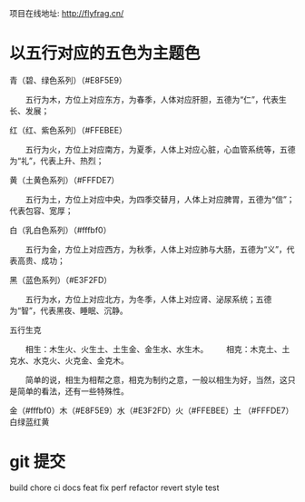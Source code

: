 项目在线地址: http://flyfrag.cn/
# 以五行对应的五色为主题色

青（碧、绿色系列）（#E8F5E9）

　　五行为木，方位上对应东方，为春季，人体对应肝胆，五德为“仁”，代表生长、发展；

红（红、紫色系列）（#FFEBEE）

　　五行为火，方位上对应南方，为夏季，人体上对应心脏，心血管系统等，五德为“礼”，代表上升、热烈；

黄（土黄色系列）（#FFFDE7）

　　五行为土，方位上对应中央，为四季交替月，人体上对应脾胃，五德为“信”；代表包容、宽厚；

白（乳白色系列）（#fffbf0）

　　五行为金，方位上对应西方，为秋季，人体上对应肺与大肠，五德为“义”，代表高贵、成功；

黑（蓝色系列）（#E3F2FD）

　　五行为水，方位上对应北方，为冬季，人体上对应肾、泌尿系统；五德为“智”，代表黑夜、睡眠、沉静。

五行生克

　　相生：木生火、火生土、土生金、金生水、水生木。
　　相克：木克土、土克水、水克火、火克金、金克木。

　　简单的说，相生为相帮之意，相克为制约之意，一般以相生为好，当然，这只是简单的看法，还有一些特殊性。

金（#fffbf0）木（#E8F5E9）水（#E3F2FD）火（#FFEBEE）土 （#FFFDE7） 白绿蓝红黄


# git 提交
  build
  chore
  ci
  docs
  feat
  fix
  perf
  refactor
  revert
  style
  test